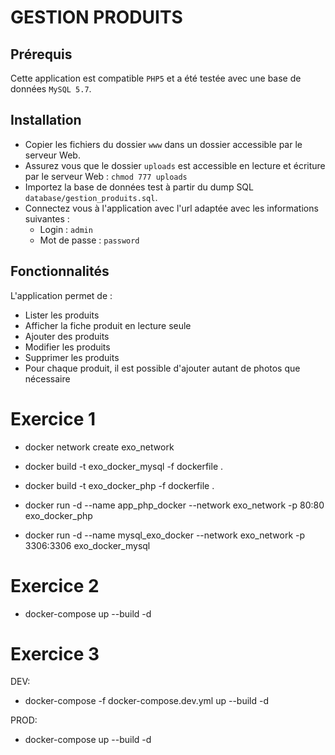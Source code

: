 # GESTION PRODUITS

## Prérequis
Cette application est compatible `PHP5` et a été testée avec une base de données `MySQL 5.7`.

## Installation
- Copier les fichiers du dossier `www` dans un dossier accessible par le serveur Web.
- Assurez vous que le dossier `uploads` est accessible en lecture et écriture par le serveur Web : `chmod 777 uploads`
- Importez la base de données test à partir du dump SQL `database/gestion_produits.sql`.
- Connectez vous à l'application avec l'url adaptée avec les informations suivantes :
    - Login : `admin`
    - Mot de passe : `password`

## Fonctionnalités
L'application permet de :
- Lister les produits
- Afficher la fiche produit en lecture seule
- Ajouter des produits
- Modifier les produits
- Supprimer les produits
- Pour chaque produit, il est possible d'ajouter autant de photos que nécessaire

# Exercice 1
- docker network create exo_network

- docker build -t exo_docker_mysql -f dockerfile .
- docker build -t exo_docker_php -f dockerfile .

- docker run -d --name app_php_docker --network exo_network -p 80:80 exo_docker_php
- docker run -d --name mysql_exo_docker --network exo_network -p 3306:3306 exo_docker_mysql

# Exercice 2

- docker-compose up --build -d

# Exercice 3

DEV:
- docker-compose -f docker-compose.dev.yml up --build -d

PROD:
- docker-compose up --build -d

